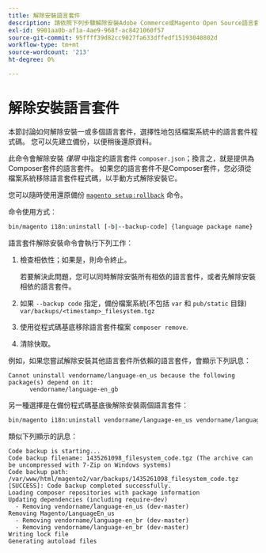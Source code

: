 ```yaml
---
title: 解除安裝語言套件
description: 請依照下列步驟解除安裝Adobe Commerce或Magento Open Source語言套件。
exl-id: 9901aa0b-af1a-4ae9-968f-ac8421060f57
source-git-commit: 95ffff39d82cc9027fa633dffedf15193040802d
workflow-type: tm+mt
source-wordcount: '213'
ht-degree: 0%

---
```


# 解除安裝語言套件

本節討論如何解除安裝一或多個語言套件，選擇性地包括檔案系統中的語言套件程式碼。 您可以先建立備份，以便稍後還原資料。

此命令會解除安裝 *僅限* 中指定的語言套件 `composer.json`；換言之，就是提供為Composer套件的語言套件。 如果您的語言套件不是Composer套件，您必須從檔案系統移除語言套件程式碼，以手動方式解除安裝它。

您可以隨時使用還原備份 [`magento setup:rollback`](uninstall-modules.md#roll-back-the-file-system-database-or-media-files) 命令。

命令使用方式：

```bash
bin/magento i18n:uninstall [-b|--backup-code] {language package name} ... {language package name}
```

語言套件解除安裝命令會執行下列工作：

1. 檢查相依性；如果是，則命令終止。

   若要解決此問題，您可以同時解除安裝所有相依的語言套件，或者先解除安裝相依的語言套件。

1. 如果 `--backup code` 指定，備份檔案系統(不包括 `var` 和 `pub/static` 目錄) `var/backups/<timestamp>_filesystem.tgz`
1. 使用從程式碼基底移除語言套件檔案 `composer remove`.
1. 清除快取。

例如，如果您嘗試解除安裝其他語言套件所依賴的語言套件，會顯示下列訊息：

```terminal
Cannot uninstall vendorname/language-en_us because the following package(s) depend on it:
      vendorname/language-en_gb
```

另一種選擇是在備份程式碼基底後解除安裝兩個語言套件：

```bash
bin/magento i18n:uninstall vendorname/language-en_us vendorname/language-en_gb --backup-code
```

類似下列顯示的訊息：

```terminal
Code backup is starting...
Code backup filename: 1435261098_filesystem_code.tgz (The archive can be uncompressed with 7-Zip on Windows systems)
Code backup path: /var/www/html/magento2/var/backups/1435261098_filesystem_code.tgz
[SUCCESS]: Code backup completed successfully.
Loading composer repositories with package information
Updating dependencies (including require-dev)
  - Removing vendorname/language-en_us (dev-master)
Removing Magento/LanguageEn_us
  - Removing vendorname/language-en_br (dev-master)
  - Removing vendorname/language-en_br (dev-master)
Writing lock file
Generating autoload files
```
